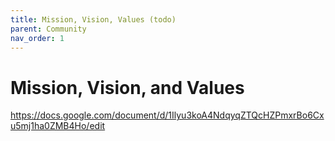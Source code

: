 ```yaml
---
title: Mission, Vision, Values (todo)
parent: Community
nav_order: 1
---
```


# Mission, Vision, and Values

https://docs.google.com/document/d/1Ilyu3koA4NdqyqZTQcHZPmxrBo6Cxu5mj1ha0ZMB4Ho/edit
